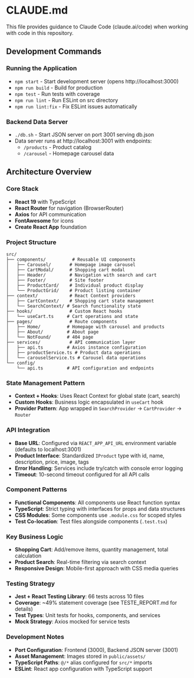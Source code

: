 # CLAUDE.md

This file provides guidance to Claude Code (claude.ai/code) when working with code in this repository.

## Development Commands

### Running the Application

- `npm start` - Start development server (opens http://localhost:3000)
- `npm run build` - Build for production
- `npm test` - Run tests with coverage
- `npm run lint` - Run ESLint on src directory
- `npm run lint:fix` - Fix ESLint issues automatically

### Backend Data Server

- `./db.sh` - Start JSON server on port 3001 serving db.json
- Data server runs at http://localhost:3001 with endpoints:
  - `/products` - Product catalog
  - `/carousel` - Homepage carousel data

## Architecture Overview

### Core Stack

- **React 19** with TypeScript
- **React Router** for navigation (BrowserRouter)
- **Axios** for API communication
- **FontAwesome** for icons
- **Create React App** foundation

### Project Structure

```text
src/
├── components/          # Reusable UI components
│   ├── Carousel/       # Homepage image carousel
│   ├── CartModal/      # Shopping cart modal
│   ├── Header/         # Navigation with search and cart
│   ├── Footer/         # Site footer
│   ├── ProductCard/    # Individual product display
│   └── ProductGrid/    # Product listing container
├── context/            # React Context providers
│   ├── CartContext/    # Shopping cart state management
│   └── SearchContext/ # Search functionality state
├── hooks/              # Custom React hooks
│   └── useCart.ts     # Cart operations and state
├── pages/              # Route components
│   ├── Home/          # Homepage with carousel and products
│   ├── About/         # About page
│   └── NotFound/      # 404 page
├── services/           # API communication layer
│   ├── api.ts         # Axios instance configuration
│   ├── productService.ts # Product data operations
│   └── carouselService.ts # Carousel data operations
└── config/
    └── api.ts         # API configuration and endpoints
```

### State Management Pattern

- **Context + Hooks**: Uses React Context for global state (cart, search)
- **Custom Hooks**: Business logic encapsulated in `useCart` hook
- **Provider Pattern**: App wrapped in `SearchProvider` → `CartProvider` → `Router`

### API Integration

- **Base URL**: Configured via `REACT_APP_API_URL` environment variable (defaults to localhost:3001)
- **Product Interface**: Standardized `IProduct` type with id, name, description, price, image, tags
- **Error Handling**: Services include try/catch with console error logging
- **Timeout**: 10-second timeout configured for all API calls

### Component Patterns

- **Functional Components**: All components use React function syntax
- **TypeScript**: Strict typing with interfaces for props and data structures
- **CSS Modules**: Some components use `.module.css` for scoped styles
- **Test Co-location**: Test files alongside components (`.test.tsx`)

### Key Business Logic

- **Shopping Cart**: Add/remove items, quantity management, total calculation
- **Product Search**: Real-time filtering via search context
- **Responsive Design**: Mobile-first approach with CSS media queries

### Testing Strategy

- **Jest + React Testing Library**: 66 tests across 10 files
- **Coverage**: ~49% statement coverage (see TESTE_REPORT.md for details)
- **Test Types**: Unit tests for hooks, components, and services
- **Mock Strategy**: Axios mocked for service tests

### Development Notes

- **Port Configuration**: Frontend (3000), Backend JSON server (3001)
- **Asset Management**: Images stored in `public/assets/`
- **TypeScript Paths**: `@/*` alias configured for `src/*` imports
- **ESLint**: React app configuration with TypeScript support

